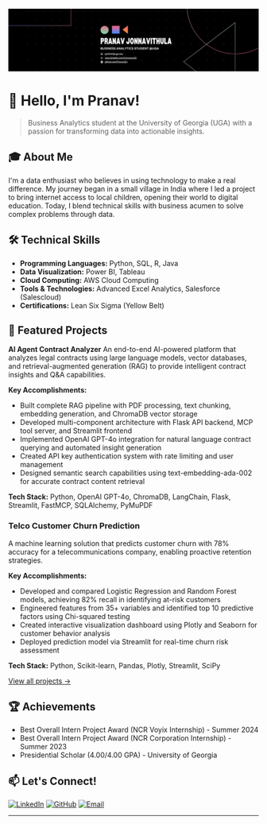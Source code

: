 ![Pranav Jonnavithula Banner](banner.jpg)

# 👋 Hello, I'm Pranav!

> Business Analytics student at the University of Georgia (UGA) with a passion for transforming data into actionable insights.

## 🎓 About Me
I'm a data enthusiast who believes in using technology to make a real difference. My journey began in a small village in India where I led a project to bring internet access to local children, opening their world to digital education. Today, I blend technical skills with business acumen to solve complex problems through data.

## 🛠️ Technical Skills
- **Programming Languages:** Python, SQL, R, Java
- **Data Visualization:** Power BI, Tableau
- **Cloud Computing:** AWS Cloud Computing
- **Tools & Technologies:** Advanced Excel Analytics, Salesforce (Salescloud)
- **Certifications:** Lean Six Sigma (Yellow Belt)

## 🚀 Featured Projects

**AI Agent Contract Analyzer**
An end-to-end AI-powered platform that analyzes legal contracts using large language models, vector databases, and retrieval-augmented generation (RAG) to provide intelligent contract insights and Q&A capabilities.

**Key Accomplishments:**
* Built complete RAG pipeline with PDF processing, text chunking, embedding generation, and ChromaDB vector storage
* Developed multi-component architecture with Flask API backend, MCP tool server, and Streamlit frontend
* Implemented OpenAI GPT-4o integration for natural language contract querying and automated insight generation
* Created API key authentication system with rate limiting and user management
* Designed semantic search capabilities using text-embedding-ada-002 for accurate contract content retrieval

**Tech Stack:** Python, OpenAI GPT-4o, ChromaDB, LangChain, Flask, Streamlit, FastMCP, SQLAlchemy, PyMuPDF


### Telco Customer Churn Prediction
A machine learning solution that predicts customer churn with 78% accuracy for a telecommunications company, enabling proactive retention strategies.

**Key Accomplishments:**
- Developed and compared Logistic Regression and Random Forest models, achieving 82% recall in identifying at-risk customers
- Engineered features from 35+ variables and identified top 10 predictive factors using Chi-squared testing
- Created interactive visualization dashboard using Plotly and Seaborn for customer behavior analysis
- Deployed prediction model via Streamlit for real-time churn risk assessment

**Tech Stack:** Python, Scikit-learn, Pandas, Plotly, Streamlit, SciPy

[View all projects →](https://github.com/Pranav22J?tab=repositories)

## 🏆 Achievements
- Best Overall Intern Project Award (NCR Voyix Internship) - Summer 2024
- Best Overall Intern Project Award (NCR Corporation Internship) - Summer 2023
- Presidential Scholar (4.00/4.00 GPA) - University of Georgia

## 📫 Let's Connect!
[![LinkedIn](https://img.shields.io/badge/LinkedIn-0077B5?style=for-the-badge&logo=linkedin&logoColor=white)](https://www.linkedin.com/in/pranav22j)
[![GitHub](https://img.shields.io/badge/GitHub-100000?style=for-the-badge&logo=github&logoColor=white)](https://github.com/Pranav22J)
[![Email](https://img.shields.io/badge/Email-D14836?style=for-the-badge&logo=gmail&logoColor=white)](mailto:pj30447@uga.edu)

---
